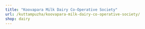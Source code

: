 ```yaml
---
title: "Koovapara Milk Dairy Co-Operative Society"
url: /kuttampuzha/koovapara-milk-dairy-co-operative-society/
shop: dairy
---
```

